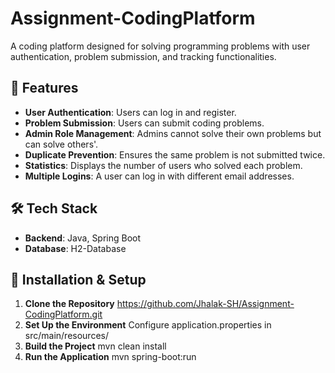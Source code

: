 # Assignment-CodingPlatform
 
A coding platform designed for solving programming problems with user authentication, problem submission, and tracking functionalities.
 
## 🚀 Features
- **User Authentication**: Users can log in and register.
- **Problem Submission**: Users can submit coding problems.
- **Admin Role Management**: Admins cannot solve their own problems but can solve others'.
- **Duplicate Prevention**: Ensures the same problem is not submitted twice.
- **Statistics**: Displays the number of users who solved each problem.
- **Multiple Logins**: A user can log in with different email addresses.
 
## 🛠️ Tech Stack
- **Backend**: Java, Spring Boot
- **Database**: H2-Database
 
## 🔧 Installation & Setup
1. **Clone the Repository**
   https://github.com/Jhalak-SH/Assignment-CodingPlatform.git
2. **Set Up the Environment**
  Configure application.properties in src/main/resources/
3. **Build the Project**
   mvn clean install
4. **Run the Application**
   mvn spring-boot:run
 
